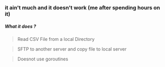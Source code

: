 ### it ain't much and it doesn't work (me after spending hours on it)


##### What it does ?

> Read CSV File from a local Directory

> SFTP to another server and copy file to local server

> Doesnot use goroutines
